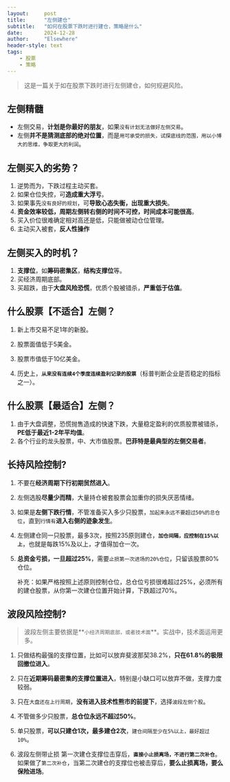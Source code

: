 ```yaml
---
layout: 	post
title: 		"左侧建仓"
subtitle: 	"如何在股票下跌时进行建仓，策略是什么"
date:       2024-12-28
author: 	"Elsewhere"
header-style: text
tags:
    - 股票
    - 策略
---
```


> 这是一篇关于如在股票下跌时进行左侧建仓，如何规避风险。



## 左侧精髓

- 左侧交易，**计划是你最好的朋友**，如果`没有计划无法做好左侧交易`。
- 左侧**并不是猜测底部的绝对位置**，而是`用可承受的损失，试探底线的范围，用以小博大的思维，争取更大的利润`。

## 左侧买入的劣势？
1. 逆势而为，下跌过程主动买套。
2. 如果仓位失控，可**造成重大浮亏**。
3. 如果事先`没有良好的规划`，可**导致心态失衡，出现重大损失**。
4. **资金效率较低，周期左侧转右侧的时间不可控，时间成本可能很高**。
5. 买入价位很难确定相对高还是低，只能做被动仓位管理。
6. 主动买入被套，**反人性操作**

## 左侧买入的时机？
1. **支撑位**，如**筹码密集区**，**结构支撑位**等。
2. 买经济周期底部。
3. 买超跌，由于**大盘风险恐慌**，优质个股被错杀，**严重低于估值**。

## 什么股票【不适合】左侧？
1. 新上市交易不足1年的新股。

2. 股票面值低于5美金。
3. 股票市值低于10亿美金。
4. 历史上，**`从来没有连续4个季度连续盈利记录的股票`**（标普判断企业是否稳定的指标之一）。

## 什么股票【最适合】左侧？
1. 由于大盘调整，恐慌抛售造成的快速下跌，大量稳定盈利的优质股票被错杀，**PE低于最近1-2年平均值**。
2. 各个行业的龙头股票，中、大市值股票。**巴菲特是最典型的左侧交易者**。



## 长持风险控制?

1. 不要在**经济周期下行初期贸然进入**。

2. 左侧选股**尽量少而精**，大量持仓被套股票会加重你的损失厌恶情绪。

3. 如果是**左侧下跌行情**，不管准备买入多少只股票，`加起来永远不要超过50%的总仓位`，直到`行情有`**进入右侧的迹象发生**。

4. 左侧建仓同一只股票，最多3次，按照235原则建仓，**`加仓间隔，应控制在15%以上`**，也就是每跌15%及以上，才值得加仓一次。

5. **总资金亏损，一旦超过25%**，需要`止损第一次进场的20%仓位`，只留该股票80%仓位。

   补充：如果严格按照上述原则控制仓位，总仓位亏损很难超过25%，必须所有的建仓股票，从你第一次建仓位置开始计算，下跌超过70%。



## 波段风险控制?

> 波段左侧主要依据是**`小经济周期底部，或者技术面`**。实战中，技术面运用更多。

1. 只做结构最强的支撑位置，比如可以放弃斐波那契38.2%，**只在61.8%的极限回撤位进入**。
2. 只在**近期筹码最密集的支撑位置进入**，特别是小缺口可以放弃不做，支撑力度较弱。
3. 只在`大盘还在上行周期`，**没有进入技术性熊市的前提下**，选择`波段左侧个股`。
4. 不管做多少只股票，**总仓位永远不超过50%**。
5. 单只股票，**可以只建仓1次，最多建仓2次**，`建仓间隔至少在5%以上，最好超过10%`。

6. 波段左侧带止损
   	第一次建仓支撑位击穿后，**`直接小止损离场，不进行第二次补仓`**。
       如果做了`第二次补仓`，当第二次建仓的支撑位也被击穿后，**要么止损离场，要么保险进场**。
